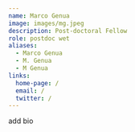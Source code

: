 ```yaml
---
name: Marco Genua
image: images/mg.jpeg
description: Post-doctoral Fellow
role: postdoc wet
aliases:
  - Marco Genua
  - M. Genua
  - M Genua
links:
  home-page: /
  email: /
  twitter: /
---
```

add bio
